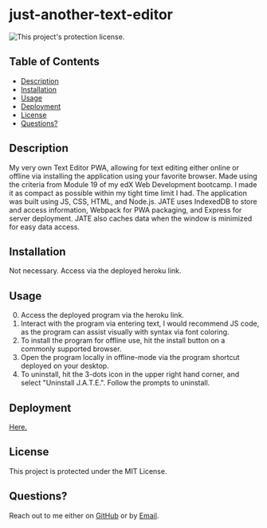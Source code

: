 # just-another-text-editor

![This project's protection license.](https://img.shields.io/badge/license-MIT-blue)

## Table of Contents

- [Description](#Description)
- [Installation](#Installation)
- [Usage](#Usage)
- [Deployment]($Deployment)
- [License](#License)
- [Questions?](#Questions?)

## Description

My very own Text Editor PWA, allowing for text editing either online or offline via installing the application using your favorite browser. Made using the criteria from Module 19 of my edX Web Development bootcamp. I made it as compact as possible within my tight time limit I had.
The application was built using JS, CSS, HTML, and Node.js. JATE uses IndexedDB to store and access information, Webpack for PWA packaging, and Express for server deployment. JATE also caches data when the window is minimized for easy data access.

## Installation

Not necessary. Access via the deployed heroku link.

## Usage
 
0. Access the deployed program via the heroku link.
1. Interact with the program via entering text, I would recommend JS code, as the program can assist visually with syntax via font coloring.
2. To install the program for offline use, hit the install button on a commonly supported browser.
3. Open the program locally in offline-mode via the program shortcut deployed on your desktop.
4. To uninstall, hit the 3-dots icon in the upper right hand corner, and select "Uninstall J.A.T.E.". Follow the prompts to uninstall.

## Deployment

[Here.](https://noahjralph-jate-e5e438a90b8a.herokuapp.com/)

## License

This project is protected under the MIT License.

## Questions?

Reach out to me either on [GitHub](https://github.com/NoahJRalph) or by [Email](mailto:NoahJRalph@gmail.com).
